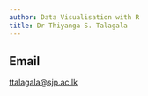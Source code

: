 ```yaml
---
author: Data Visualisation with R
title: Dr Thiyanga S. Talagala
---
```


## Email

[ttalagala@sjp.ac.lk](https://thiyanga.netlify.app/)
